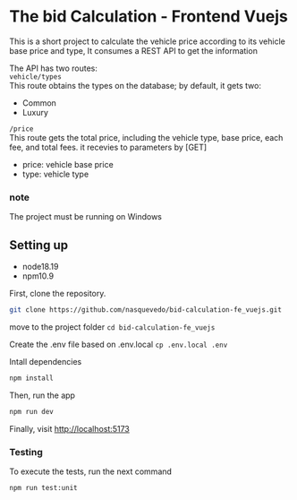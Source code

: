 # The bid Calculation - Frontend Vuejs

This is a short project to calculate the vehicle price according to its vehicle base price and type, It consumes a REST API to get the information 

The API has two routes:<br>
```vehicle/types``` <br>
This route obtains the types on the database; by default, it gets two:
- Common
- Luxury

```/price```<br>
This route gets the total price, including the vehicle type, base price, each fee, and total fees. it recevies to parameters by [GET]
- price: vehicle base price
- type: vehicle type

### note
The project must be running on Windows 

## Setting up
- node18.19
- npm10.9

First, clone the repository.

```sh
git clone https://github.com/nasquevedo/bid-calculation-fe_vuejs.git
```

move to the project folder ```cd bid-calculation-fe_vuejs```

Create the .env file based on .env.local ```cp .env.local .env```

Intall dependencies
```sh
npm install
```

Then, run the app 
```sh
npm run dev
```

Finally, visit [http://localhost:5173](http://localhost:5173)

### Testing

To execute the tests, run the next command
```sh
npm run test:unit
```
